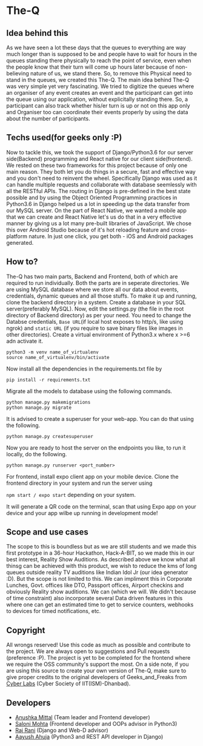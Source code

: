 # The-Q

## Idea behind this

As we have seen a lot these days that the queues to everything are way much longer than is supposed to be and people have to wait for hours in the queues standing there physically to reach the point of service, even when the people know that their turn will come up hours later because of non-believing nature of us, we stand there. So, to remove this Physical need to stand in the queues, we created this The-Q.
The main idea behind The-Q was very simple yet very fascinating. We tried to digitize the queues where an organiser of any event creates an event and the participant can get into the queue using our application, without explicitally standing there. So, a participant can also track whether his/er turn is up or not on this app only and Organiser too can coordinate their events properly by using the data about the number of participants.

## Techs used(for geeks only :P)

Now to tackle this, we took the support of Django/Python3.6 for our server side(Backend) programming and React native for our client side(frontend). We rested on these two frameworks for this project because of only one main reason. They both let you do things in a secure, fast and effective way and you don't need to reinvent the wheel. Specifically Django was used as it can handle multiple requests and collaborate with database seemlessly with all the RESTful APIs. The routing in Django is pre-defined in the best state possible and by using the Object Oriented Programming practices in Python3.6 in Django helped us a lot in speeding up the data transfer from our MySQL server. On the part of React Native, we wanted a mobile app  that we can create and React Native let's us do that in a very effective manner by giving us a lot many pre-built libraries of JavaScript. We chose this over Android Studio because of it's hot reloading feature and cross-platform nature. In just one click, you get both - iOS and Android packages generated.

## How to?

The-Q has two main parts, Backend and Frontend, both of which are required to run individually. 
Both the parts are in seperate directories.  We are using MySQL database where we store all our data about events, credentials, dynamic queues and all those stuffs. To make it up and running, clone the backend directory in a system. Create a database in your SQL server(preferably MySQL). 
Now, edit the settings.py (the file in the root directory of Backend directory) as per your need. You need to change the Databse credentials, `Base URL`(if local host exposes to http/s, like using ngrok) and `static URL` (if you require to save binary files like images in other directories). Create a virtual environment of Python3.x where x >=6 adn activate it.

```
python3 -m venv name_of_virtualenv
source name_of_virtualenv/bin/activate
```

Now install all the dependencies in the requirements.txt file by

`pip install -r requirements.txt`

Migrate all the models to database using the following commands.

```
python manage.py makemigrations
python manage.py migrate
```

It is advised to create a superuser for your web-app. You can do that using the following.

`python manage.py createsuperuser`

Now you are ready to host the server on the endpoints you like, to run it locally, do the following.

`python manage.py runserver <port_number>`


For frontend, install expo client app on your mobile device. Clone the frontend directory in your system and run the server using 

`npm start / expo start` depending on your system.

It will generate a QR code on the terminal, scan that using Expo app on your device and your app wilbe up running in development mode!

## Scope and use cases

The scope to this is boundless but as we are still students and we made this first prototype in a 36-hour Hackathon, Hack-A-BIT, so we made this in our best interest, Reality Show Auditions.
As described above we know what all thinsg can be achieved with this product, we wish to reduce the kms of long queues outside reality TV auditions like Indian Idol Jr (our idea generator :D).
But the scope is not limited to this. We can impliment this in Corporate Lunches, Govt. offices like DTO, Passport offices, Airport checkins and obviously Reality show auditions. We can (which we will. We didn't because of time constraint) also incorporate several Data driven features in this where one can get an estimated time to get to service counters, webhooks to devices for timed notifications, etc.

## Copyright

All wrongs reserved! Use this code as much as possible and contribute to the project. We are always open to suggestions and Pull requests (preference :P). The project is yet to be completed for the frontend where we require the OSS community's support the most.
On a side note, if you are using this source to create your own version of The-Q, make sure to give proper credits to the original developers of Geeks_and_Freaks from [Cyber Labs](https://www.fb.com/labscyber) (Cyber Society of IIT(ISM)-Dhanbad).

## Developers

- [Anushka Mittal](https://www.github.com/anushkamittal) (Team leader and Frontend developer)
- [Saloni Mohta](https://www.github.com/salonimohta) (Frontend developer and OOPs advisor in Python3)
- [Raj Rani](https://www.linkedin.com/in/rrsquare) (Django and Web-D advisor)
- [Aayush Ahuja](https://www.linkedin.com/in/codeaayu) (Python3 and REST API developer in Django)
